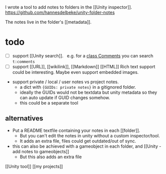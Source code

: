 I wrote a tool to add notes to folders in the [[Unity inspector]].
https://github.com/hannesdelbeke/unity-folder-notes

The notes live in the folder's [[metadata]].
# todo
- [ ] support [[Unity search]].  
      e.g. for a [class Comments](https://gist.github.com/kurtdekker/e63690a1bfe9515d40d3f09a1470daba) you can search `t:comments`
- [ ] support [[URL]], [[wikilink]], [[Markdown]] [[HTML]]
      Rich text support could be interesting. 
      Maybe even support embedded images.
- support private / local / user notes vs project notes.
	- a dict with `{GUIDs: private notes}` in a gitignored folder.
	- ideally the GUIDs would not be textdata but unity metadata so they can auto update if GUID changes somehow.
	- this could be a separate tool
## alternatives
- Put a README textfile containing your notes in each [[folder]]. 
	- But you can't edit the notes in unity without a custom inspector/tool.
	- It adds an extra file, files could get outdated/out of sync.
- this can also be achieved with a gameobject in each folder, and [[Unity - add notes to gameobjects]]
	- But this also adds an extra file

[[Unity tool]]
[[my projects]]